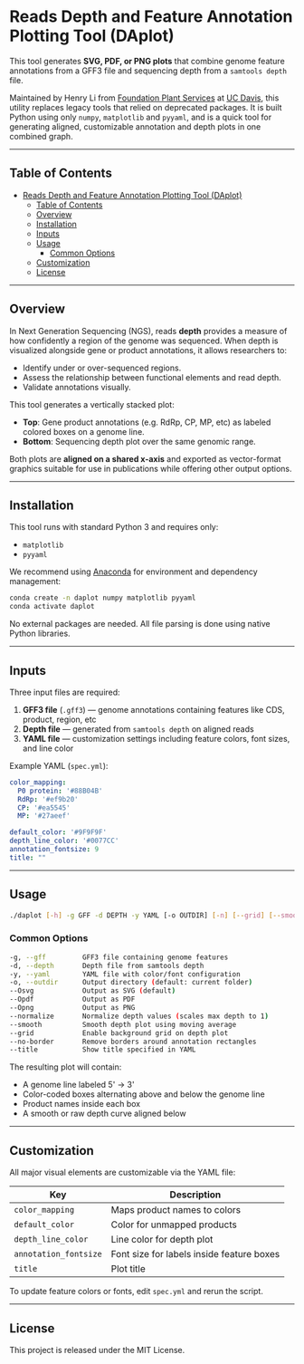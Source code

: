 # Reads Depth and Feature Annotation Plotting Tool (DAplot)

This tool generates **SVG, PDF, or PNG plots** that combine genome feature annotations from a GFF3 file and sequencing depth from a `samtools depth` file.

Maintained by Henry Li from [Foundation Plant Services](https://fps.ucdavis.edu/index.cfm) at [UC Davis](https://www.ucdavis.edu/), this utility replaces legacy tools that relied on deprecated packages. It is built Python using only `numpy`, `matplotlib` and `pyyaml`, and is a quick tool for generating aligned, customizable annotation and depth plots in one combined graph.

---

## Table of Contents

- [Reads Depth and Feature Annotation Plotting Tool (DAplot)](#reads-depth-and-feature-annotation-plotting-tool-daplot)
  - [Table of Contents](#table-of-contents)
  - [Overview](#overview)
  - [Installation](#installation)
  - [Inputs](#inputs)
  - [Usage](#usage)
    - [Common Options](#common-options)
  - [Customization](#customization)
  - [License](#license)

---

## Overview

In Next Generation Sequencing (NGS), reads **depth** provides a measure of how confidently a region of the genome was sequenced. When depth is visualized alongside gene or product annotations, it allows researchers to:

- Identify under or over-sequenced regions.
- Assess the relationship between functional elements and read depth.
- Validate annotations visually.

This tool generates a vertically stacked plot:
- **Top**: Gene product annotations (e.g. RdRp, CP, MP, etc) as labeled colored boxes on a genome line.
- **Bottom**: Sequencing depth plot over the same genomic range.

Both plots are **aligned on a shared x-axis** and exported as vector-format graphics suitable for use in publications while offering other output options.

---

## Installation

This tool runs with standard Python 3 and requires only:

- `matplotlib`
- `pyyaml`

We recommend using [Anaconda](https://docs.anaconda.com/anaconda/install/) for environment and dependency management:

```bash
conda create -n daplot numpy matplotlib pyyaml
conda activate daplot
```

No external packages are needed. All file parsing is done using native Python libraries.

---

## Inputs

Three input files are required:

1. **GFF3 file** (`.gff3`) — genome annotations containing features like CDS, product, region, etc
2. **Depth file** — generated from `samtools depth` on aligned reads
3. **YAML file** — customization settings including feature colors, font sizes, and line color

Example YAML (`spec.yml`):

```yaml
color_mapping:
  P0 protein: '#88B04B'
  RdRp: '#ef9b20'
  CP: '#ea5545'
  MP: '#27aeef'

default_color: '#9F9F9F'
depth_line_color: '#0077CC'
annotation_fontsize: 9
title: ""
```

---

## Usage

```bash
./daplot [-h] -g GFF -d DEPTH -y YAML [-o OUTDIR] [-n] [--grid] [--smooth] [--no-border] [--title] [--Osvg] [--Opdf] [--Opng]
```

### Common Options

```bash
-g, --gff         GFF3 file containing genome features
-d, --depth       Depth file from samtools depth
-y, --yaml        YAML file with color/font configuration
-o, --outdir      Output directory (default: current folder)
--Osvg            Output as SVG (default)
--Opdf            Output as PDF
--Opng            Output as PNG
--normalize       Normalize depth values (scales max depth to 1)
--smooth          Smooth depth plot using moving average
--grid            Enable background grid on depth plot
--no-border       Remove borders around annotation rectangles
--title           Show title specified in YAML
```

The resulting plot will contain:

- A genome line labeled 5' -> 3'
- Color-coded boxes alternating above and below the genome line
- Product names inside each box
- A smooth or raw depth curve aligned below

---

## Customization

All major visual elements are customizable via the YAML file:

| Key                   | Description                               |
| --------------------- | ----------------------------------------- |
| `color_mapping`       | Maps product names to colors              |
| `default_color`       | Color for unmapped products               |
| `depth_line_color`    | Line color for depth plot                 |
| `annotation_fontsize` | Font size for labels inside feature boxes |
| `title`               | Plot title                                |

To update feature colors or fonts, edit `spec.yml` and rerun the script.

---

## License

This project is released under the MIT License.
